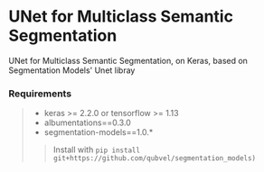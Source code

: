 # UNet for Multiclass Semantic Segmentation

UNet for Multiclass Semantic Segmentation, on Keras, based on Segmentation Models' Unet libray

### Requirements

>* keras >= 2.2.0 or tensorflow >= 1.13
>* albumentations==0.3.0
>* segmentation-models==1.0.*
>> Install with `pip install git+https://github.com/qubvel/segmentation_models)`

